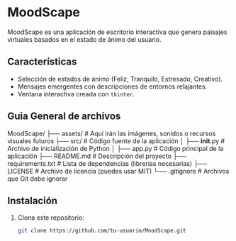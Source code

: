 # MoodScape

MoodScape es una aplicación de escritorio interactiva que genera paisajes virtuales basados en el estado de ánimo del usuario. 

## Características
- Selección de estados de ánimo (Feliz, Tranquilo, Estresado, Creativo).
- Mensajes emergentes con descripciones de entornos relajantes.
- Ventana interactiva creada con `tkinter`.

## Guia General de archivos

MoodScape/
├── assets/               # Aquí irán las imágenes, sonidos o recursos visuales futuros
├── src/                  # Código fuente de la aplicación
│   ├── __init__.py       # Archivo de inicialización de Python
│   ├── app.py            # Código principal de la aplicación
├── README.md             # Descripción del proyecto
├── requirements.txt      # Lista de dependencias (librerías necesarias)
├── LICENSE               # Archivo de licencia (puedes usar MIT)
└── .gitignore            # Archivos que Git debe ignorar

## Instalación

1. Clona este repositorio:
   ```bash
   git clone https://github.com/tu-usuario/MoodScape.git
